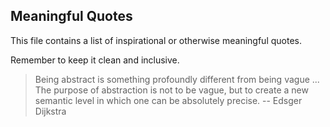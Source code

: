 ## Meaningful Quotes

This file contains a list of inspirational or otherwise meaningful quotes.

Remember to keep it clean and inclusive.

> Being abstract is something profoundly different from being vague ... The purpose of abstraction is not to be vague, but to create a new semantic level in which one can be absolutely precise. -- Edsger Dijkstra

